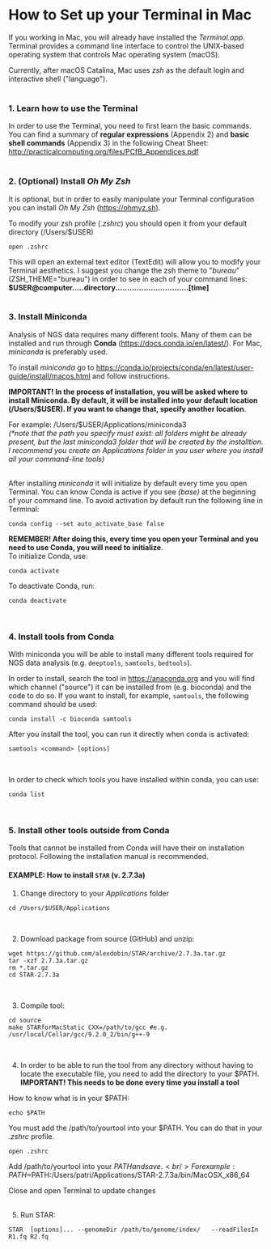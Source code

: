 # How to Set up your Terminal in Mac

If you working in Mac, you will already have installed the _Terminal.app_. Terminal provides a command line interface to control the UNIX-based operating system that controls Mac operating system (macOS).<br/>

Currently, after macOS Catalina, Mac uses _zsh_ as the default login and interactive shell ("language").  
<br/>

### 1. Learn how to use the Terminal
In order to use the Terminal, you need to first learn the basic commands. You can find a summary of **regular expressions** (Appendix 2) and **basic shell commands** (Appendix 3) in the following Cheat Sheet:  
http://practicalcomputing.org/files/PCfB_Appendices.pdf  
<br/>

### 2. (Optional) Install _Oh My Zsh_
It is optional, but in order to easily manipulate your Terminal configuration you can install _Oh My Zsh_ (https://ohmyz.sh).

To modify your zsh profile (_.zshrc_) you should open it from your default directory (/Users/$USER)
````
open .zshrc
````
This will open an external text editor (TextEdit) will allow you to modify your Terminal aesthetics. I suggest you change the zsh theme to "_bureau_" (ZSH_THEME="bureau") in order to see in each of your command lines:<br/>
**$USER@computer.....directory...............................[time]**  
<br/>

### 3. Install Miniconda
Analysis of NGS data requires many different tools. Many of them can be installed and run through **Conda** (https://docs.conda.io/en/latest/). For Mac, _miniconda_ is preferably used. 

To install _miniconda_ go to https://conda.io/projects/conda/en/latest/user-guide/install/macos.html and follow instructions.  

**IMPORTANT! In the process of installation, you will be asked where to install Miniconda. By default, it will be installed into your default location (/Users/$USER). If you want to change that, specify another location**.  

For example: /Users/$USER/Applications/miniconda3  
_(\*note that the path you specify must exist: all folders might be already present, but the last miniconda3 folder that will be created by the installtion. I recommend you create an _Applications_ folder in you user where you install all your command-line tools)_  
<br/>

After installing _miniconda_ it will initialize by default every time you open Terminal. You can know Conda is active if you see _(base)_ at the beginning of your command line. To avoid activation by default run the following line in Terminal:

````
conda config --set auto_activate_base false
````

**REMEMBER! After doing this, every time you open your Terminal and you need to use Conda, you will need to initialize**.  
To initialize Conda, use:
````
conda activate
````

To deactivate Conda, run:
````
conda deactivate
````
<br/>

### 4. Install tools from Conda
With miniconda you will be able to install many different tools required for NGS data analysis (e.g. `deeptools`, `samtools`, `bedtools`).

In order to install, search the tool in https://anaconda.org and you will find which channel ("source") it can be installed from (e.g. bioconda) and the code to do so. If you want to install, for example, `samtools`, the following command should be used:
````
conda install -c bioconda samtools
````  

After you install the tool, you can run it directly when conda is activated:
````
samtools <command> [options]
````  
<br/>

In order to check which tools you have installed within conda, you can use:
````
conda list
````
<br/>

### 5. Install other tools outside from Conda
Tools that cannot be installed from Conda will have their on installation protocol. Following the installation manual is recommended.
<br/>

#### EXAMPLE: How to install `STAR` (v. 2.7.3a)

1. Change directory to your _Applications_ folder
````
cd /Users/$USER/Applications
````
<br/>

2. Download package from source (GitHub) and unzip:
````
wget https://github.com/alexdobin/STAR/archive/2.7.3a.tar.gz
tar -xzf 2.7.3a.tar.gz
rm *.tar.gz
cd STAR-2.7.3a
````
<br/>

3. Compile tool:
````
cd source
make STARforMacStatic CXX=/path/to/gcc #e.g. /usr/local/Cellar/gcc/9.2.0_2/bin/g++-9  
````
<br/>

4. In order to be able to run the tool from any directory without having to locate the executable file, you need to add the directory to your $PATH. **IMPORTANT! This needs to be done every time you install a tool**  

How to know what is in your $PATH:
````
echo $PATH
````

You must add the /path/to/yourtool into your $PATH. You can do that in your _.zshrc_ profile.
````
open .zshrc
````

Add /path/to/yourtool into your $PATH and save.  
<br/>
For example: PATH=$PATH:/Users/patri/Applications/STAR-2.7.3a/bin/MacOSX_x86_64

Close and open Terminal to update changes  
<br/>

5. Run STAR:  
````
STAR  [options]... --genomeDir /path/to/genome/index/   --readFilesIn R1.fq R2.fq
````



